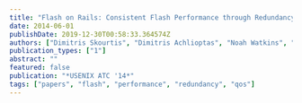 ```yaml
---
title: "Flash on Rails: Consistent Flash Performance through Redundancy"
date: 2014-06-01
publishDate: 2019-12-30T00:58:33.364574Z
authors: ["Dimitris Skourtis", "Dimitris Achlioptas", "Noah Watkins", "Carlos Maltzahn", "Scott Brandt"]
publication_types: ["1"]
abstract: ""
featured: false
publication: "*USENIX ATC '14*"
tags: ["papers", "flash", "performance", "redundancy", "qos"]
---
```


